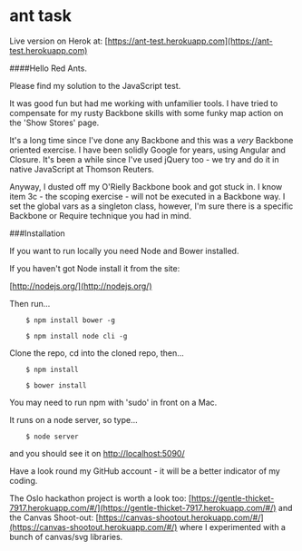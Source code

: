 # ant task

Live version on Herok at: [https://ant-test.herokuapp.com](https://ant-test.herokuapp.com)


####Hello Red Ants.

Please find my solution to the JavaScript test. 

It was good fun but had me working with unfamilier tools. I have tried to compensate for my rusty Backbone skills with some funky map action on the 'Show Stores' page.

It's a long time since I've done any Backbone and this was a *very* Backbone oriented exercise. I have been solidly Google for years, using Angular and Closure. It's been a while since I've used jQuery too - we try and do it in native JavaScript at Thomson Reuters.


Anyway, I dusted off my O'Rielly Backbone book and got stuck in. I know item 3c - the scoping exercise - will not be executed in a Backbone way. I set the global vars as a singleton class, however, I'm sure there is a specific Backbone or Require technique you had in mind.



###Installation

If you want to run locally you need Node and Bower installed.

If you haven't got Node install it from the site:

[http://nodejs.org/](http://nodejs.org/)

Then run...

		$ npm install bower -g
		
		$ npm install node cli -g
		
Clone the repo, cd into the cloned repo, then... 

		$ npm install
		
		$ bower install
		
You may need to run npm with 'sudo' in front on a Mac.
		
It runs on a node server, so type...

		$ node server
		
and you should see it on [http://localhost:5090/](http://localhost:5090/)

		

Have a look round my GitHub account - it will be a better indicator of my coding.
 
The Oslo hackathon project is worth a look too: [https://gentle-thicket-7917.herokuapp.com/#/](https://gentle-thicket-7917.herokuapp.com/#/) and the Canvas Shoot-out: [https://canvas-shootout.herokuapp.com/#/](https://canvas-shootout.herokuapp.com/#/) where I experimented with a bunch of canvas/svg libraries.
